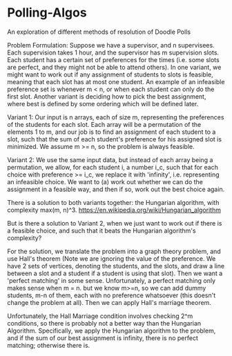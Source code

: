 # Polling-Algos
An exploration of different methods of resolution of Doodle Polls


Problem Formulation:
Suppose we have a supervisor, and n supervisees. Each supervision takes 1 hour, and the supervisor has m supervision slots.
Each student has a certain set of preferences for the times (i.e. some slots are perfect, and they might not be able to attend others).
In one variant, we might want to work out if any assignment of students to slots is feasible, meaning that each slot has at most one student.
An example of an infeasible preference set is whenever m < n, or when each student can only do the first slot.
Another variant is deciding how to pick the best assignment, where best is defined by some ordering which will be defined later.

Variant 1: Our input is n arrays, each of size m, representing the preferences of the students for each slot. Each array will be a permutation of the elements 1 to m, and our job is to find an assignment of each student to a slot, such that the sum of each student's preference for his assigned slot is minimized. We assume m >= n, so the problem is always feasible.

Variant 2: We use the same input data, but instead of each array being a permutation, we allow, for each student i, a number i_c, such that for each choice with preference >= i_c, we replace it with 'infinity', i.e. representing an infeasible choice. We want to (a) work out whether we can do the assignment in a feasible way, and then if so, work out the best choice again.

There is a solution to both variants together: the Hungarian algorithm, with complexity max(m, n)^3.
https://en.wikipedia.org/wiki/Hungarian_algorithm

But is there a solution to Variant 2, when we just want to work out if there is a feasible choice, and such that it beats the Hungarian algorithm's complexity?

For the solution, we translate the problem into a graph theory problem, and use Hall's theorem (Note we are ignoring the value of the preference. We have 2 sets of vertices, denoting the students, and the slots, and draw a line between a slot and a student if a student is using that slot). Then we want a 'perfect matching' in some sense. Unfortunately, a perfect matching only makes sense when m = n.
but we know m>=n, so we can add dummy students, m-n of them, each with no preference whatsoever (this doesn't change the problem at all).
Then we can apply Hall's marriage theorem.

Unfortunately, the Hall Marriage condition involves checking 2^m conditions, so there is probably not a better way than the Hungarian Algorithm. Specifically, we apply the Hungarian algorithm to the problem, and if the sum of our best assignment is infinity, there is no perfect matching; otherwise there is.



